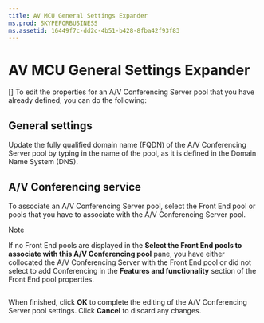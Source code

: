 ```yaml
---
title: AV MCU General Settings Expander
ms.prod: SKYPEFORBUSINESS
ms.assetid: 16449f7c-dd2c-4b51-b428-8fba42f93f83
---
```



# AV MCU General Settings Expander
[]
To edit the properties for an A/V Conferencing Server pool that you have already defined, you can do the following:
  
    
    


## General settings

Update the fully qualified domain name (FQDN) of the A/V Conferencing Server pool by typing in the name of the pool, as it is defined in the Domain Name System (DNS).
  
    
    

## A/V Conferencing service

To associate an A/V Conferencing Server pool, select the Front End pool or pools that you have to associate with the A/V Conferencing Server pool.
  
    
    

> [!NOTE]
> If no Front End pools are displayed in the **Select the Front End pools to associate with this A/V Conferencing pool** pane, you have either collocated the A/V Conferencing Server with the Front End pool or did not select to add Conferencing in the **Features and functionality** section of the Front End pool properties.
  
    
    


## 

When finished, click **OK** to complete the editing of the A/V Conferencing Server pool settings. Click **Cancel** to discard any changes.
  
    
    

